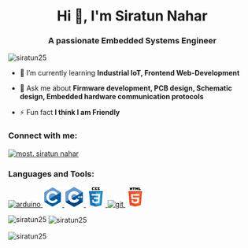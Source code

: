 

<h1 align="center">Hi 👋, I'm Siratun Nahar</h1>
<h3 align="center">A passionate Embedded Systems Engineer</h3>

<p align="left"> <img src="https://komarev.com/ghpvc/?username=siratun25&label=Profile%20views&color=0e75b6&style=flat" alt="siratun25" /> </p>

- 🌱 I’m currently learning **Industrial IoT, Frontend Web-Development**

- 💬 Ask me about **Firmware development, PCB design, Schematic design, Embedded hardware communication protocols**

- ⚡ Fun fact **I think I am Friendly**

<h3 align="left">Connect with me:</h3>
<p align="left">
<a href="https://linkedin.com/in/most. siratun nahar" target="blank"><img align="center" src="https://raw.githubusercontent.com/rahuldkjain/github-profile-readme-generator/master/src/images/icons/Social/linked-in-alt.svg" alt="most. siratun nahar" height="30" width="40" /></a>
</p>

<h3 align="left">Languages and Tools:</h3>
<p align="left"> <a href="https://www.arduino.cc/" target="_blank" rel="noreferrer"> <img src="https://cdn.worldvectorlogo.com/logos/arduino-1.svg" alt="arduino" width="40" height="40"/> </a> <a href="https://www.cprogramming.com/" target="_blank" rel="noreferrer"> <img src="https://raw.githubusercontent.com/devicons/devicon/master/icons/c/c-original.svg" alt="c" width="40" height="40"/> </a> <a href="https://www.w3schools.com/cpp/" target="_blank" rel="noreferrer"> <img src="https://raw.githubusercontent.com/devicons/devicon/master/icons/cplusplus/cplusplus-original.svg" alt="cplusplus" width="40" height="40"/> </a> <a href="https://www.w3schools.com/css/" target="_blank" rel="noreferrer"> <img src="https://raw.githubusercontent.com/devicons/devicon/master/icons/css3/css3-original-wordmark.svg" alt="css3" width="40" height="40"/> </a> <a href="https://git-scm.com/" target="_blank" rel="noreferrer"> <img src="https://www.vectorlogo.zone/logos/git-scm/git-scm-icon.svg" alt="git" width="40" height="40"/> </a> <a href="https://www.w3.org/html/" target="_blank" rel="noreferrer"> <img src="https://raw.githubusercontent.com/devicons/devicon/master/icons/html5/html5-original-wordmark.svg" alt="html5" width="40" height="40"/> </a> </p>

<p><img align="left" src="https://github-readme-stats.vercel.app/api/top-langs?username=siratun25&show_icons=true&locale=en&layout=compact" alt="siratun25" /></p>

<p>&nbsp;<img align="center" src="https://github-readme-stats.vercel.app/api?username=siratun25&show_icons=true&locale=en" alt="siratun25" /></p>

<p><img align="center" src="https://github-readme-streak-stats.herokuapp.com/?user=siratun25&" alt="siratun25" /></p>


<!---
- 👋 Hi, I’m @siratun25
- 👀 I’m interested in ...
- 🌱 I’m currently learning ...
- 💞️ I’m looking to collaborate on ...
- 📫 How to reach me ...
- 😄 Pronouns: ...
- ⚡ Fun fact: ...
--->
<!---
siratun25/siratun25 is a ✨ special ✨ repository because its `README.md` (this file) appears on your GitHub profile.
You can click the Preview link to take a look at your changes.
--->
